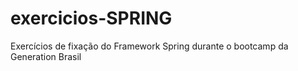 # exercicios-SPRING
Exercícios de fixação do Framework Spring durante o bootcamp da Generation Brasil

